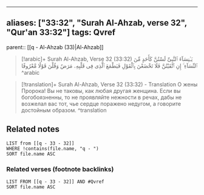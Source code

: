 
---
aliases: ["33:32", "Surah Al-Ahzab, verse 32", "Qur'an 33:32"]
tags: Qvref
---

parent:: [[q - Al-Ahzab (33)|Al-Ahzab]]

> [!arabic]+ Surah Al-Ahzab, Verse 32 (33:32)
> <span class="quran-arabic">يَـٰنِسَآءَ ٱلنَّبِىِّ لَسْتُنَّ كَأَحَدٍ مِّنَ ٱلنِّسَآءِ ۚ إِنِ ٱتَّقَيْتُنَّ فَلَا تَخْضَعْنَ بِٱلْقَوْلِ فَيَطْمَعَ ٱلَّذِى فِى قَلْبِهِۦ مَرَضٌ وَقُلْنَ قَوْلًا مَّعْرُوفًا</span>
^arabic

> [!translation]+ Surah Al-Ahzab, Verse 32 (33:32) - Translation
> О жены Пророка! Вы не таковы, как любая другая женщина. Если вы богобоязненны, то не проявляйте нежности в речах, дабы не возжелал вас тот, чье сердце поражено недугом, а говорите достойным образом.
^translation



## Related notes
```dataview
LIST from [[q - 33 - 32]]
WHERE !contains(file.name, "q - ")
SORT file.name ASC
```

### Related verses (footnote backlinks)
```dataview
LIST FROM [[q - 33 - 32]] AND #Qvref
SORT file.name ASC
```

